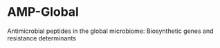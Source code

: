 # AMP-Global
Antimicrobial peptides in the global microbiome: Biosynthetic genes and resistance determinants
